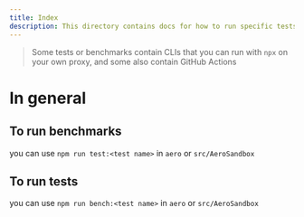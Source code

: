 ```yaml
---
title: Index
description: This directory contains docs for how to run specific tests or benchmarks
---
```


> Some tests or benchmarks contain CLIs that you can run with `npx` on your own proxy, and some also contain GitHub Actions

# In general

## To run benchmarks

you can use `npm run test:<test name>` in `aero` or `src/AeroSandbox`

## To run tests

you can use `npm run bench:<test name>` in `aero` or `src/AeroSandbox`
